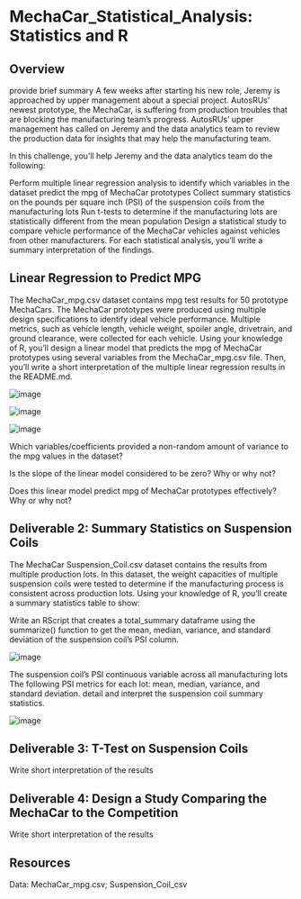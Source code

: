 # MechaCar_Statistical_Analysis: Statistics and R
## Overview
provide brief summary
A few weeks after starting his new role, Jeremy is approached by upper management about a special project. AutosRUs’ newest prototype, the MechaCar, is suffering from production troubles that are blocking the manufacturing team’s progress. AutosRUs’ upper management has called on Jeremy and the data analytics team to review the production data for insights that may help the manufacturing team.

In this challenge, you’ll help Jeremy and the data analytics team do the following:

Perform multiple linear regression analysis to identify which variables in the dataset predict the mpg of MechaCar prototypes
Collect summary statistics on the pounds per square inch (PSI) of the suspension coils from the manufacturing lots
Run t-tests to determine if the manufacturing lots are statistically different from the mean population
Design a statistical study to compare vehicle performance of the MechaCar vehicles against vehicles from other manufacturers. For each statistical analysis, you’ll write a summary interpretation of the findings.

## Linear Regression to Predict MPG

The MechaCar_mpg.csv dataset contains mpg test results for 50 prototype MechaCars. The MechaCar prototypes were produced using multiple design specifications to identify ideal vehicle performance. Multiple metrics, such as vehicle length, vehicle weight, spoiler angle, drivetrain, and ground clearance, were collected for each vehicle. Using your knowledge of R, you’ll design a linear model that predicts the mpg of MechaCar prototypes using several variables from the MechaCar_mpg.csv file. Then, you’ll write a short interpretation of the multiple linear regression results in the README.md.

![image](https://user-images.githubusercontent.com/102322707/182044339-3e4a4e00-87b4-455a-a506-bf46b9d2ee23.png)

![image](https://user-images.githubusercontent.com/102322707/182044351-ca0dc661-f4ba-467f-b3f0-1b4d643002c2.png)

![image](https://user-images.githubusercontent.com/102322707/182044389-fdd46e09-c875-41e7-bd0b-353750aa5a15.png)


Which variables/coefficients provided a non-random amount of variance to the mpg values in the dataset?

Is the slope of the linear model considered to be zero? Why or why not?

Does this linear model predict mpg of MechaCar prototypes effectively? Why or why not?



## Deliverable 2: Summary Statistics on Suspension Coils

The MechaCar Suspension_Coil.csv dataset contains the results from multiple production lots. In this dataset, the weight capacities of multiple suspension coils were tested to determine if the manufacturing process is consistent across production lots. Using your knowledge of R, you’ll create a summary statistics table to show:

Write an RScript that creates a total_summary dataframe using the summarize() function to get the mean, median, variance, and standard deviation of the suspension coil’s PSI column.

![image](https://user-images.githubusercontent.com/102322707/182051627-cb276378-ccd9-4130-84b0-92333f0e8464.png)



The suspension coil’s PSI continuous variable across all manufacturing lots
The following PSI metrics for each lot: mean, median, variance, and standard deviation.
detail and interpret the suspension coil summary statistics.

![image](https://user-images.githubusercontent.com/102322707/182051791-1356fc07-2a80-4c37-b50a-5e87be5a4109.png)


## Deliverable 3: T-Test on Suspension Coils
Write short interpretation of the results

## Deliverable 4: Design a Study Comparing the MechaCar to the Competition
Write short interpretation of the results

## Resources
Data: MechaCar_mpg.csv; Suspension_Coil_csv

